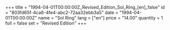 +++
title = "1994-04-01T00:00:00Z_Revised_Edition_Sol_Ring_[en]_false"
id = "803fd65f-4ca6-4fe4-abc2-72aa32ebb3a5"
date = "1994-04-01T00:00:00Z"
name = "Sol Ring"
lang = ["en"]
price = "14.00"
quantity = 1
foil = false
set = "Revised Edition"
+++
